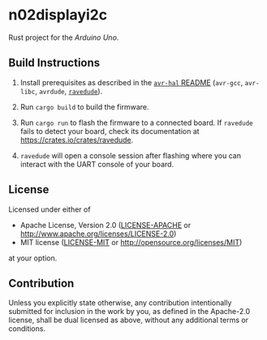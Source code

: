 n02displayi2c
=============

Rust project for the _Arduino Uno_.

## Build Instructions
1. Install prerequisites as described in the [`avr-hal` README] (`avr-gcc`, `avr-libc`, `avrdude`, [`ravedude`]).

2. Run `cargo build` to build the firmware.

3. Run `cargo run` to flash the firmware to a connected board.  If `ravedude`
   fails to detect your board, check its documentation at
   <https://crates.io/crates/ravedude>.

4. `ravedude` will open a console session after flashing where you can interact
   with the UART console of your board.

[`avr-hal` README]: https://github.com/Rahix/avr-hal#readme
[`ravedude`]: https://crates.io/crates/ravedude

## License
Licensed under either of

 - Apache License, Version 2.0
   ([LICENSE-APACHE](LICENSE-APACHE) or <http://www.apache.org/licenses/LICENSE-2.0>)
 - MIT license
   ([LICENSE-MIT](LICENSE-MIT) or <http://opensource.org/licenses/MIT>)

at your option.

## Contribution
Unless you explicitly state otherwise, any contribution intentionally submitted
for inclusion in the work by you, as defined in the Apache-2.0 license, shall
be dual licensed as above, without any additional terms or conditions.
